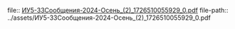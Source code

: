 file:: [ИУ5-33Сообщения-2024-Осень_(2)_1726510055929_0.pdf](../assets/ИУ5-33Сообщения-2024-Осень_(2)_1726510055929_0.pdf)
file-path:: ../assets/ИУ5-33Сообщения-2024-Осень_(2)_1726510055929_0.pdf

